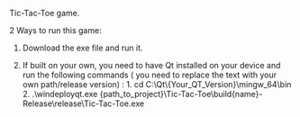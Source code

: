 Tic-Tac-Toe game. 

2 Ways to run this game:

1. Download the exe file and run it.

  2. If built on your own, you need to have Qt installed on your device and run the following commands ( you need to replace the text with your own path/release version) : 
    1. cd C:\Qt\\{Your_QT_Version}\mingw_64\bin
    2. .\windeployqt.exe {path_to_project}\Tic-Tac-Toe\build\{name}-Release\release\Tic-Tac-Toe.exe
